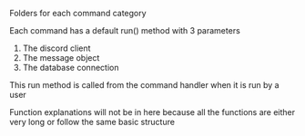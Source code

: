 Folders for each command category

Each command has a default run() method with 3 parameters
1. The discord client
2. The message object
3. The database connection

This run method is called from the command handler when it is run by a user

Function explanations will not be in here because all the functions are either very long or follow the same basic structure